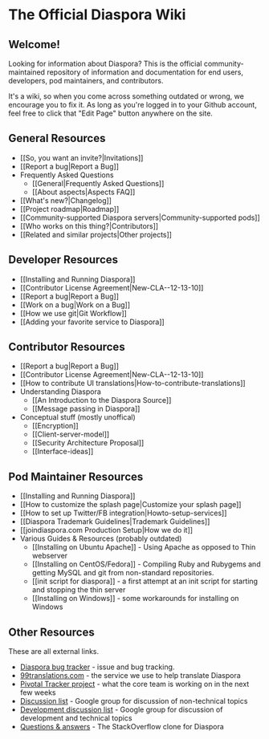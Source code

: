 # The Official Diaspora Wiki

## Welcome!
Looking for information about Diaspora? This is the official community-maintained repository
of information and documentation for end users, developers, pod maintainers, and contributors. 

It's a wiki, so when you come across something outdated or wrong, we encourage you to fix it.
As long as you're logged in to your Github account, feel free to click that "Edit Page" button
anywhere on the site.

## General Resources
* [[So, you want an invite?|Invitations]]
* [[Report a bug|Report a Bug]]
* Frequently Asked Questions 
   * [[General|Frequently Asked Questions]]
   * [[About aspects|Aspects FAQ]]
* [[What's new?|Changelog]]
* [[Project roadmap|Roadmap]]
* [[Community-supported Diaspora servers|Community-supported pods]]
* [[Who works on this thing?|Contributors]]
* [[Related and similar projects|Other projects]]

## Developer Resources
* [[Installing and Running Diaspora]]
* [[Contributor License Agreement|New-CLA--12-13-10]]
* [[Report a bug|Report a Bug]]
* [[Work on a bug|Work on a Bug]]
* [[How we use git|Git Workflow]]
* [[Adding your favorite service to Diaspora]]

## Contributor Resources
* [[Report a bug|Report a Bug]]
* [[Contributor License Agreement|New-CLA--12-13-10]]
* [[How to contribute UI translations|How-to-contribute-translations]]
* Understanding Diaspora
  * [[An Introduction to the Diaspora Source]]
  * [[Message passing in Diaspora]]
* Conceptual stuff (mostly unoffical)
  * [[Encryption]]
  * [[Client-server-model]]
  * [[Security Architecture Proposal]]
  * [[Interface-ideas]]

## Pod Maintainer Resources
* [[Installing and Running Diaspora]]
* [[How to customize the splash page|Customize your splash page]]
* [[How to set up Twitter/FB integration|Howto-setup-services]]
* [[Diaspora Trademark Guidelines|Trademark Guidelines]]
* [[joindiaspora.com Production Setup|How we do it]]
* Various Guides & Resources (probably outdated)
  * [[Installing on Ubuntu Apache]] - Using Apache as opposed to Thin webserver
  * [[Installing on CentOS/Fedora]] - Compiling Ruby and Rubygems and getting MySQL and git from non-standard repositories.
  * [[init script for diaspora]] - a first attempt at an init script for starting and stopping the thin server
  * [[Installing on Windows]] - some workarounds for installing on Windows

## Other Resources
These are all external links.

* [Diaspora bug tracker](http://bugs.joindiaspora.com/projects/diaspora/issues) - issue and bug tracking.
* [99translations.com](http://99translations.com/public_projects/show/181) - the service we use to help translate Diaspora
* [Pivotal Tracker project](https://www.pivotaltracker.com/projects/61641) - what the core team is working on in the next few weeks
* [Discussion list](http://groups.google.com/group/diaspora-discuss) - Google group for discussion of non-technical topics
* [Development discussion list](http://groups.google.com/group/diaspora-dev) - Google group for discussion of development and technical topics
* [Questions & answers](http://diaspora.shapado.com/) - The StackOverflow clone for Diaspora

